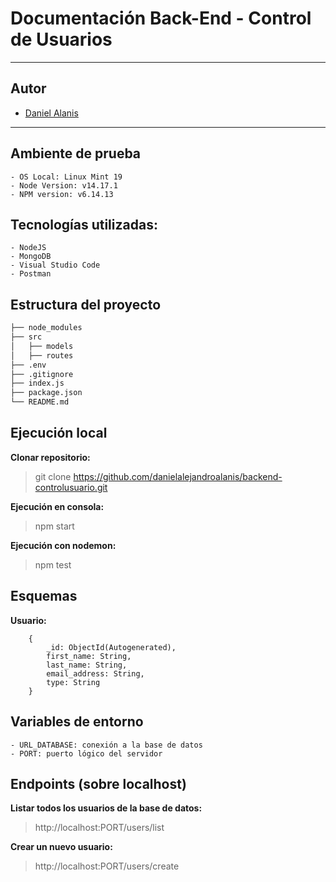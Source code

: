 # Documentación Back-End - Control de Usuarios

-----

## Autor
- [Daniel Alanis](https://github.com/danielalejandroalanis)

-----

## Ambiente de prueba

    - OS Local: Linux Mint 19
    - Node Version: v14.17.1
    - NPM version: v6.14.13

## Tecnologías utilizadas:

    - NodeJS
    - MongoDB
    - Visual Studio Code
    - Postman

## Estructura del proyecto

```bash
├── node_modules
├── src
│   ├── models
│   ├── routes
├── .env
├── .gitignore
├── index.js
├── package.json
└── README.md
```

## Ejecución local

**Clonar repositorio:** 

> git clone https://github.com/danielalejandroalanis/backend-controlusuario.git

**Ejecución en consola:**

> npm start

**Ejecución con nodemon:**

> npm test

## Esquemas

**Usuario:**
```
    {
        _id: ObjectId(Autogenerated),
        first_name: String,
        last_name: String,
        email_address: String,
        type: String
    }
```

## Variables de entorno

    - URL_DATABASE: conexión a la base de datos
    - PORT: puerto lógico del servidor

## Endpoints (sobre localhost)

**Listar todos los usuarios de la base de datos:**
> http://localhost:PORT/users/list

**Crear un nuevo usuario:**
> http://localhost:PORT/users/create


